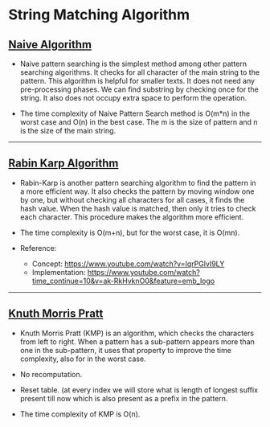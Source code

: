 # String Matching Algorithm

## <a href="https://github.com/sanya2508/String_Algorithm-and-Interview_Problem/blob/master/naive%20algorithm.cpp">Naive Algorithm</a>
 * Naive pattern searching is the simplest method among other pattern searching algorithms. It checks for all character of the main string to the pattern. This algorithm is helpful for smaller texts. It does not need any pre-processing phases. We can find substring by checking once for the string. It also does not occupy extra space to perform the operation.

 * The time complexity of Naive Pattern Search method is O(m*n) in the worst case and O(n) in the best  case. The m is the size of pattern and n is the size of the main string.

<hr/>

## <a href="https://github.com/sanya2508/String_Algorithm-and-Interview_Problem/blob/master/rabin%20carp%20algorithm.cpp">Rabin Karp Algorithm</a>
 * Rabin-Karp is another pattern searching algorithm to find the pattern in a more efficient way. It also checks the pattern by moving window one by one, but without checking all characters for all cases, it finds the hash value. When the hash value is matched, then only it tries to check each character. This procedure makes the algorithm more efficient.

 * The time complexity is O(m+n), but for the worst case, it is O(mn).
 * Reference:
    * Concept: https://www.youtube.com/watch?v=IqrPGlvI9LY
    * Implementation: https://www.youtube.com/watch?time_continue=10&v=ak-RkHvknO0&feature=emb_logo

<hr/>

## <a href="https://github.com/sanya2508/String_Algorithm-and-Interview_Problem/blob/master/knuth%20morris%20pratt%20algorithm.cpp">Knuth Morris Pratt</a>
 * Knuth Morris Pratt (KMP) is an algorithm, which checks the characters from left to right. When a pattern has a sub-pattern appears more than one in the sub-pattern, it uses that property to improve the time complexity, also for in the worst case.
 * No recomputation.
 * Reset table. (at every index we will store what is length of longest suffix present till now which is also present as a prefix in the pattern.
 

 * The time complexity of KMP is O(n).
